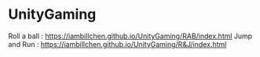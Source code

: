 # UnityGaming
Roll a ball : https://iambillchen.github.io/UnityGaming/RAB/index.html
Jump and Run : https://iambillchen.github.io/UnityGaming/R&J/index.html
